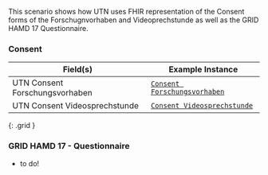 This scenario shows how UTN uses FHIR representation of the Consent forms of the Forschugnvorhaben and Videoprechstunde as well as the GRID HAMD 17 Questionnaire.


### Consent

|  Field(s) | Example Instance | 
| --------- | ---------------- | 
| UTN Consent Forschungsvorhaben     | [`Consent Forschungsvorhaben`](Consent-Example-UTN-Consent-Forschungsvorhaben.html) | 
| UTN Consent Videosprechstunde    | [`Consent Videosprechstunde`](Consent-Example-UTN-Consent-Videosprechstunde.html) | 

{: .grid }

### GRID HAMD 17 - Questionnaire

- to do!